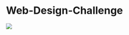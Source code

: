 # Web-Design-Challenge
![](https://raw.githubusercontent.com/adrianstrecker/Web-Design-Challenge/master/WebVisualizations/Screenshots/Small/small_cloudiness?s=300)
